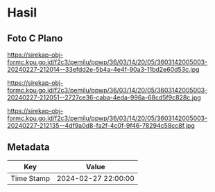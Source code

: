 # Hasil

## Foto C Plano

https://sirekap-obj-formc.kpu.go.id/f2c3/pemilu/ppwp/36/03/14/20/05/3603142005003-20240227-212014--33efdd2e-5b4a-4e4f-90a3-11bd2e60d53c.jpg

https://sirekap-obj-formc.kpu.go.id/f2c3/pemilu/ppwp/36/03/14/20/05/3603142005003-20240227-212051--2727ce36-caba-4eda-996a-68cd5f9c828c.jpg

https://sirekap-obj-formc.kpu.go.id/f2c3/pemilu/ppwp/36/03/14/20/05/3603142005003-20240227-212135--4df9a0d8-fa2f-4c0f-9f46-78294c58cc8f.jpg


## Metadata

| Key        | Value               |
| ---------- | ------------------- |
| Time Stamp | 2024-02-27 22:00:00 |



